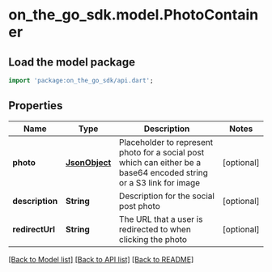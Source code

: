 # on_the_go_sdk.model.PhotoContainer

## Load the model package
```dart
import 'package:on_the_go_sdk/api.dart';
```

## Properties
Name | Type | Description | Notes
------------ | ------------- | ------------- | -------------
**photo** | [**JsonObject**](.md) | Placeholder to represent photo for a social post which can either be a base64 encoded string or a S3 link for image | [optional] 
**description** | **String** | Description for the social post photo | [optional] 
**redirectUrl** | **String** | The URL that a user is redirected to when clicking the photo | [optional] 

[[Back to Model list]](../README.md#documentation-for-models) [[Back to API list]](../README.md#documentation-for-api-endpoints) [[Back to README]](../README.md)


